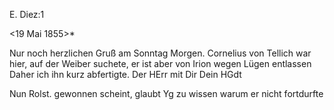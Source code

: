  E. Diez:1

 <19 Mai 1855>*

Nur noch herzlichen Gruß am Sonntag Morgen. Cornelius von Tellich war hier, auf der Weiber suchete, er ist aber von Irion wegen Lügen entlassen Daher ich ihn kurz abfertigte. Der HErr mit Dir
 Dein HGdt

Nun Rolst. gewonnen scheint, glaubt Yg zu wissen warum er nicht fortdurfte 
